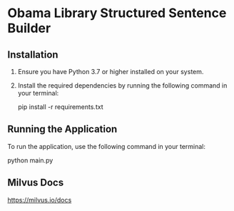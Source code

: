 Obama Library Structured Sentence Builder
=====================

Installation
------------

1. Ensure you have Python 3.7 or higher installed on your system.

2. Install the required dependencies by running the following command in your terminal:

   pip install -r requirements.txt

Running the Application
-----------------------

To run the application, use the following command in your terminal:

   python main.py

Milvus Docs
-----------------------
https://milvus.io/docs
